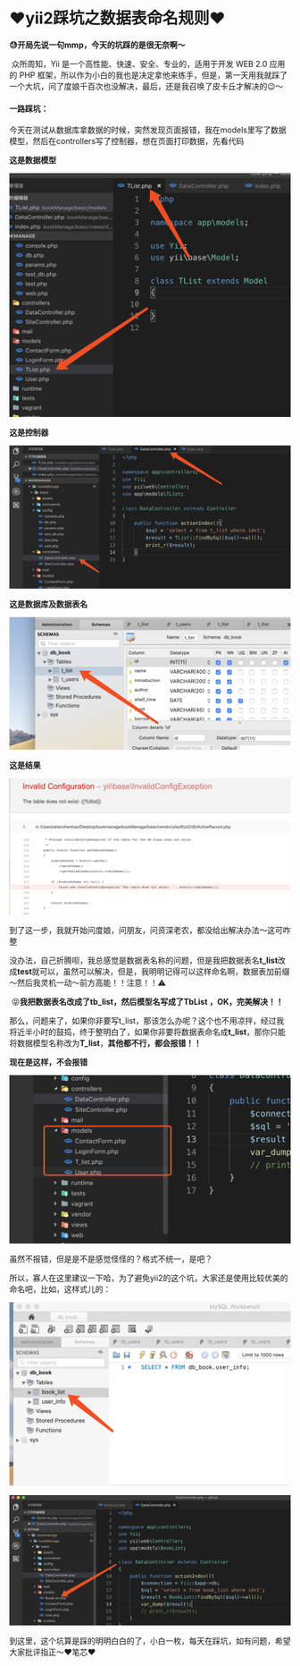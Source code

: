 # ❤️yii2踩坑之数据表命名规则❤️

**😓开局先说一句mmp，今天的坑踩的是很无奈啊～**

​		众所周知，Yii 是一个高性能、快速、安全、专业的，适用于开发 WEB 2.0 应用的 PHP 框架，所以作为小白的我也是决定拿他来练手，但是，第一天用我就踩了一个大坑，问了度娘千百次也没解决，最后，还是我召唤了皮卡丘才解决的😉～

#### 一路踩坑：

​		今天在测试从数据库拿数据的时候，突然发现页面报错，我在models里写了数据模型，然后在controllers写了控制器，想在页面打印数据，先看代码

**这是数据模型**

![image-20190531165548655](./images/image-20190531165548655.png)

**这是控制器**

![image-20190531165635303](./images/image-20190531165635303.png)

**这是数据库及数据表名**

![image-20190531165842509](./images/image-20190531165842509.png)

**这是结果**

![image-20190531170131591](./images/image-20190531170131591.png)

​		到了这一步，我就开始问度娘，问朋友，问资深老农，都没给出解决办法～这可咋整

​		没办法，自己折腾呗，我总感觉是数据表名称的问题，但是我把数据表名**t_list**改成**test**就可以，虽然可以解决，但是，我明明记得可以这样命名啊，数据表加前缀～然后我灵机一动～前方高能！！注意！！⚠️

​		😝**我把数据表名改成了tb_list，然后模型名写成了TbList ，OK，完美解决！！**

那么，问题来了，如果你非要写t_list，那该怎么办呢？这个也不用凉拌，经过我将近半小时的鼓捣，终于整明白了，如果你非要将数据表命名成**t_list**，那你只能将数据模型名称改为**T_list**，**其他都不行，都会报错！！**

**现在是这样，不会报错**

![image-20190531173843540](./images/image-20190531173843540.png)

虽然不报错，但是是不是感觉怪怪的？格式不统一，是吧？

所以，寡人在这里建议一下哈，为了避免yii2的这个坑，大家还是使用比较优美的命名吧，比如，这样式儿的：



![image-20190531180645835](./images/image-20190531180645835.png)

![image-20190531180716823](./images/image-20190531180716823.png)

到这里，这个坑算是踩的明明白白的了，小白一枚，每天在踩坑，如有问题，希望大家批评指正～❤️笔芯❤️